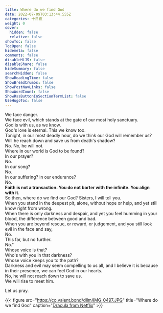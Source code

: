 ```yaml
---
title: Where do we find God
date: 2022-07-09T03:13:44.555Z
categories: 十日痰
weight: 0
cover:
  hidden: false
  relative: false
showToc: false
TocOpen: false
hidemeta: false
comments: false
disableHLJS: false
disableShare: false
hideSummary: false
searchHidden: false
ShowReadingTime: false
ShowBreadCrumbs: false
ShowPostNavLinks: false
ShowWordCount: false
ShowRssButtonInSectionTermList: false
UseHugoToc: false
---
```

We face danger.  
We face evil, which stands at the gate of our most holy sanctuary.  
God is with us, as we know.  
God's love is eternal. This we know too.  
Tonight, in our most deadly hour, do we think our God will remember us?  
Will he reach down and save us from death's shadow?  
No. No, he will not.  
Where in our world is God to be found?  
In our prayer?  
No.  
In our song?  
No.  
In our suffering? In our endurance?  
No.  
**Faith is not a transaction. You do not barter with the infinite. You align with it**.  
So then, where do we find our God? Sisters, I will tell you.  
When you stand in the deepest pit, alone, without hope or help, and yet still know right from wrong.  
When there is only darkness and despair, and yet you feel humming in your blood, the difference between good and bad.  
When you are beyond rescue, or reward, or judgement, and you still look evil in the face and say,  
No.  
This far, but no further.  
No."  
Whose voice is that?  
Who's with you in that darkness?  
Whose voice keeps you to the path?  
Darkness and evil may seem compelling to us all, and I believe it is because in their presence, we can feel God in our hearts.  
No, he will not reach down to save us.  
We will rise to meet him.  

Let us pray.

{{< figure src="https://co.valent.bond/dllm/IMG_0497.JPG" title="Where do we find God" caption="[Dracula from Netflix](https://www.imdb.com/title/tt9139220/)" >}}
